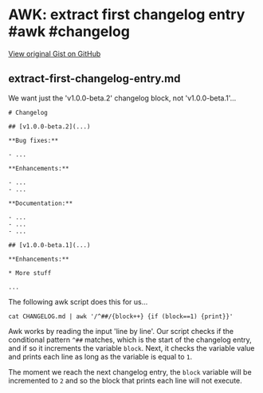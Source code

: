 # AWK: extract first changelog entry #awk #changelog

[View original Gist on GitHub](https://gist.github.com/Integralist/57accaf446cf3e7974cd01d57158532c)

## extract-first-changelog-entry.md

We want just the 'v1.0.0-beta.2' changelog block, not 'v1.0.0-beta.1'...

```
# Changelog

## [v1.0.0-beta.2](...)

**Bug fixes:**

- ...

**Enhancements:**

- ...
- ...

**Documentation:**

- ...
- ...
- ...

## [v1.0.0-beta.1](...)

**Enhancements:**

* More stuff

...
```

The following awk script does this for us...

```shell
cat CHANGELOG.md | awk '/^##/{block++} {if (block==1) {print}}'
```

Awk works by reading the input 'line by line'. Our script checks if the conditional pattern `^##`  matches, which is the start of the changelog entry, and if so it increments the variable `block`. Next, it checks the variable value and prints each line as long as the variable is equal to `1`. 

The moment we reach the next changelog entry, the `block` variable will be incremented to `2` and so the block that prints each line will not execute.

